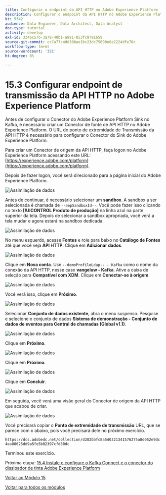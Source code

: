```yaml
---
title: Configurar o endpoint da API HTTP no Adobe Experience Platform
description: Configurar o endpoint da API HTTP no Adobe Experience Platform
kt: 5342
audience: Data Engineer, Data Architect, Data Analyst
doc-type: tutorial
activity: develop
exl-id: 3346c57b-3a78-40b1-a891-053fc8781659
source-git-commit: cc7a77c4dd380ae1bc23dc75608e8e2224dfe78c
workflow-type: tm+mt
source-wordcount: '321'
ht-degree: 8%

---
```


# 15.3 Configurar endpoint de transmissão da API HTTP no Adobe Experience Platform

Antes de configurar o Conector do Adobe Experience Platform Sink no Kafka, é necessário criar um Conector de fonte de API HTTP no Adobe Experience Platform. O URL do ponto de extremidade de Transmissão da API HTTP é necessário para configurar o Conector do Sink do Adobe Experience Platform.

Para criar um Conector de origem da API HTTP, faça logon no Adobe Experience Platform acessando este URL: [https://experience.adobe.com/platform](https://experience.adobe.com/platform).

Depois de fazer logon, você será direcionado para a página inicial do Adobe Experience Platform.

![Assimilação de dados](../module2/images/home.png)

Antes de continuar, é necessário selecionar um **sandbox**. A sandbox a ser selecionada é chamada de ``--aepSandboxId--``. Você pode fazer isso clicando no texto **[!UICONTROL Produto de produção]** na linha azul na parte superior da tela. Depois de selecionar a sandbox apropriada, você verá a tela mudar e agora estará na sandbox dedicada.

![Assimilação de dados](../module2/images/sb1.png)

No menu esquerdo, acesse **Fontes** e role para baixo no **Catálogo de Fontes** até que você veja **API HTTP**. Clique em **Adicionar dados**.

![Assimilação de dados](./images/kaep1.png)

Clique em **Nova conta**. Use `--demoProfileLdap-- - Kafka` como o nome da conexão da API HTTP, nesse caso **vangeluw - Kafka**. Ative a caixa de seleção para **Compatível com XDM**. Clique em **Conectar-se à origem**.

![Assimilação de dados](./images/kaep2.png)

Você verá isso, clique em **Próximo**.

![Assimilação de dados](./images/kaep3.png)

Selecionar **Conjunto de dados existente**, abra o menu suspenso. Pesquise e selecione o conjunto de dados **Sistema de demonstração - Conjunto de dados de eventos para Central de chamadas (Global v1.1)**.

![Assimilação de dados](./images/kaep4.png)

Clique em **Próximo**.

![Assimilação de dados](./images/kaep6.png)

Clique em **Próximo**.

![Assimilação de dados](./images/kaep7.png)

Clique em **Concluir**.

![Assimilação de dados](./images/kaep8.png)

Em seguida, você verá uma visão geral do Conector de origem da API HTTP que acabou de criar.

![Assimilação de dados](./images/kaep9.png)

Você precisará copiar o **Ponto de extremidade de transmissão** URL, que se parece com o abaixo, pois você precisará dele no próximo exercício.

`https://dcs.adobedc.net/collection/d282bbfc8a540321341576275a8d052e9dc4ea80625dd9a5fe5b02397cfd80dc`

Terminou este exercício.

Próxima etapa: [15.4 Instale e configure o Kafka Connect e o conector do dissipador de tinta Adobe Experience Platform](./ex4.md)

[Voltar ao Módulo 15](./aep-apache-kafka.md)

[Voltar para todos os módulos](../../overview.md)
